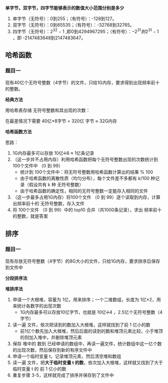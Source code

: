 **单字节，双字节，四字节能够表示的数值大小范围分别是多少**

1. 单字节（无符号）：0到255；（有符号）：-128到127。
2. 双字节（无符号）：0到65535；（有符号）：-32768到32765。
3. 四字节（无符号）：$2^{32}-1$ ,即0到4294967295；（有符号）：$-2^{31}到2^{31}-1$ ，即 -2147483648到2147483647。



## 哈希函数

### 题目一

现有40亿个无符号整数（4字节）的文件，只给1G内存，要求得到出现频率前十的整数。

**经典方法**

用哈希表存储 无符号整数和其出现的次数：

在最差情况下需要 40亿*8字节 = 320亿 字节 ≈ 32G内存

**哈希函数方法**

思路：

1. 1G内存最多可以存放 10亿➗8 ≈ 1亿条记录
2. （这一步并不占用内存）利用哈希函数把每个无符号整数出现的次数统计到 100个文件中 （0 到 99）
   - 统计到 100个文件中：将无符号整数用哈希函数计算出的结果 % 100
   - 由于哈希函数的离散性质（均匀分布），每个文件差不多都有 $k/100$ 种记录（假设共有 k 种 无符号整数）
   - 由于哈希函数的确定性，相同的无符号整数一定能存入相同的文件
3. （这一步最多占用1G内存）将100个文件 （0 到 99）逐个读取到内存，计算出频率前十的 无符号整数，存入文件
4. 将 100个文件 （0 到 99）中的 top10 合并（共1000条记录），求出 频率前十的整数，就是答案 



## 排序

### 题目一

现有存放无符号整数（4字节）的8G大小的文件，只给1G内存，要求排序后保存到文件中

**分段排序法**

**堆排序法**

1. 申请一个大根堆，容量为 1亿，用来排序；一个二维数组，长度为 1亿*2，用来统计各数字的出现次数
   - 1G内存最多可以存放10亿字节，也就是 10亿➗4 ，2.5亿个无符号整数（4字节）
2. 读一遍 文件，依次把读到的数加入大根堆，这样就找到了前 1 亿小的数
   - 前1亿个数先加入大根堆，然后后面的读到的数和堆顶元素比较，小于堆顶的则加入堆中，并删除堆顶元素
3. 保存 堆中的 数到 已经申请的数组中，再读一遍文件，统计数组中这一亿个数的出现次数，然后保存到新的有序文件中
4. 申请一个临时变量 t，记录堆顶元素，然后清空堆和数组
5. 读一遍 文件，把**大于临时变量 t 的数**，依次加入大根堆，这样就又找到了大于临时变量 t 的 前 1 亿小的数
6. 重复步骤 3-5，这样就完成了排序并保存到了文件中